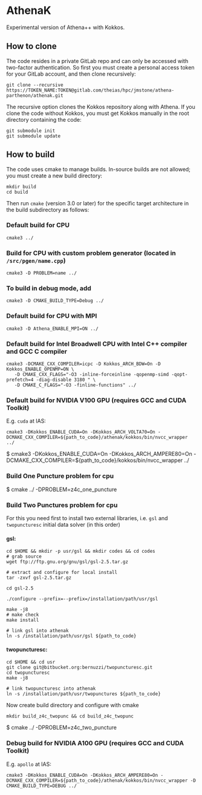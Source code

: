 # AthenaK

Experimental version of Athena++ with Kokkos.

## How to clone

The code resides in a private GitLab repo and can only be accessed with two-factor authentication. So first you must create a personal access token for your GitLab account, and then clone recursively:
```
git clone --recursive https://TOKEN_NAME:TOKEN@gitlab.com/theias/hpc/jmstone/athena-parthenon/athenak.git
```
The recursive option clones the Kokkos repository along with Athena. If you clone the code without Kokkos, you must get Kokkos manually in the root directory containing the code:
```
git submodule init
git submodule update
```

## How to build

The code uses cmake to manage builds.  In-source builds are not allowed; you must create a new build directory:
```
mkdir build
cd build
```

Then run `cmake` (version 3.0 or later) for the specific target architecture in the build subdirectory as follows:

### Default build for CPU
```
cmake3 ../
```

### Build for CPU with custom problem generator (located in `/src/pgen/name.cpp`)
```
cmake3 -D PROBLEM=name ../
```

### To build in debug mode, add
```
cmake3 -D CMAKE_BUILD_TYPE=Debug ../
```

### Default build for CPU with MPI
```
cmake3 -D Athena_ENABLE_MPI=ON ../
```

### Default build for Intel Broadwell CPU with Intel C++ compiler and GCC C compiler 
```
cmake3 -DCMAKE_CXX_COMPILER=icpc -D Kokkos_ARCH_BDW=On -D Kokkos_ENABLE_OPENMP=ON \
   -D CMAKE_CXX_FLAGS="-O3 -inline-forceinline -qopenmp-simd -qopt-prefetch=4 -diag-disable 3180 " \
   -D CMAKE_C_FLAGS="-O3 -finline-functions" ../
```

### Default build for NVIDIA V100 GPU (requires GCC and CUDA Toolkit)
E.g. `cuda` at IAS:
```
cmake3 -DKokkos_ENABLE_CUDA=On -DKokkos_ARCH_VOLTA70=On -DCMAKE_CXX_COMPILER=${path_to_code}/athenak/kokkos/bin/nvcc_wrapper ../
```


   $  cmake3 -DKokkos_ENABLE_CUDA=On -DKokkos_ARCH_AMPERE80=On -DCMAKE_CXX_COMPILER=${path_to_code}/kokkos/bin/nvcc_wrapper ../

### Build One Puncture problem for cpu

   $ cmake ../ -DPROBLEM=z4c_one_puncture 

### Build Two Punctures problem for cpu
For this you need first to install two external libraries, i.e. `gsl` and `twopuncturesc` initial data solver (in this order)
#### gsl:
```
cd $HOME && mkdir -p usr/gsl && mkdir codes && cd codes
# grab source
wget ftp://ftp.gnu.org/gnu/gsl/gsl-2.5.tar.gz

# extract and configure for local install
tar -zxvf gsl-2.5.tar.gz

cd gsl-2.5

./configure --prefix=--prefix=/installation/path/usr/gsl

make -j8
# make check
make install

# link gsl into athenak
ln -s /installation/path/usr/gsl ${path_to_code}
```
#### twopuncturesc:
```
cd $HOME && cd usr
git clone git@bitbucket.org:bernuzzi/twopuncturesc.git
cd twopuncturesc
make -j8

# link twopuncturesc into athenak
ln -s /installation/path/usr/twopunctures ${path_to_code}
```
Now create build directory and configure with cmake

```mkdir build_z4c_twopunc && cd build_z4c_twopunc```

   $ cmake ../ -DPROBLEM=z4c_two_puncture
### Debug build for NVIDIA A100 GPU (requires GCC and CUDA Toolkit)
E.g. `apollo` at IAS:
```
cmake3 -DKokkos_ENABLE_CUDA=On -DKokkos_ARCH_AMPERE80=On -DCMAKE_CXX_COMPILER=${path_to_code}/athenak/kokkos/bin/nvcc_wrapper -D CMAKE_BUILD_TYPE=DEBUG ../
```
